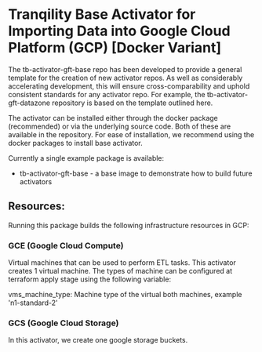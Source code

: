 # Tranqility Base Activator for Importing Data into Google Cloud Platform (GCP) [Docker Variant]

The tb-activator-gft-base repo has been developed to provide a general template for the creation of new activator repos. 
As well as considerably accelerating development, this will ensure cross-comparability and uphold consistent standards for any activator repo. 
For example, the tb-activator-gft-datazone repository is based on the template outlined here.

The activator can be installed either through the docker package (recommended) or via the underlying source code. 
Both of these are available in the repository. For ease of installation, we recommend using the docker packages to install base activator.  

Currently a single example package is available:
* tb-activator-gft-base - a base image to demonstrate how to build future activators

## Resources:
Running this package builds the following infrastructure resources in GCP:

### GCE (Google Cloud Compute)

Virtual machines that can be used to perform ETL tasks. This activator creates 1 virtual machine. 
The types of machine can be configured at terraform apply stage using the following variable:

vms_machine_type: Machine type of the virtual both machines, example 'n1-standard-2'

### GCS (Google Cloud Storage)

In this activator, we create one google storage buckets.
